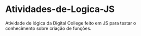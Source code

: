 # Atividades-de-Logica-JS
Atividade de lógica da Digital College feito em JS para testar o conhecimento sobre criação de funções.
